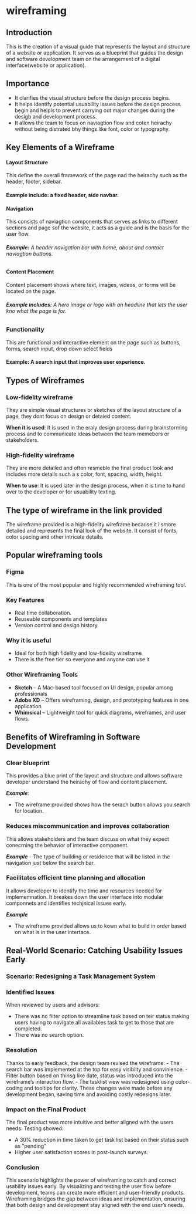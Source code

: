 # wireframing

## Introduction
This is the creation of a visual guide that represents the layout and structure of a website or application. It serves as a blueprint that guides the design and software development team
on the arrangement of a digital interface(website or application).

## Importance 
- It clarifies the visual structure before the design process begins.
- It helps identify potential usuability issues before the design process begin and helpls to prevent carrying out major changes during the desigb and development process.
- It allows the team to focus on naviagtion flow and coten heirachy without being distrated bhy things like font, color or typography.


## Key Elements of a Wireframe

#### Layout Structure

This define the overall framework of the page nad the heirachy such as the header, footer, sidebar.

#### **Example include:** a fixed header, side navbar.

#### Navigation
This consists of naviagtion components that serves as links to different sections and page sof the website, it acts as a guide and is the basis for the user flow.

###### **Example:** A header navigation bar with home, about and contact naviagtion buttons.

#### Content Placement 
Content placement shows where text, images, videos, or forms will be located on the page.

###### **Example includes:** A hero image or logo with an headline that lets the user kno what the page is for.

### Functionality
This are functional and interactive element on the page such as buttons, forms, search input, drop down select fields

#### **Example:** A search input that improves user experience.

## Types of Wireframes

### Low-fidelity wireframe 
  They are simple visual structures or sketches of the layout structure of a page, they dont focus on design or detaied content.

**When it is used**: It is used in the eraly design process during brainstorming process and to communicate ideas between the team memebers or stakeholders.

### High-fidelity wireframe
They are more detailed and often resmeble the final product look and includes more details such a s color, font, spacing, width, height.

**When to use**: It is used later in the design process, when it is time to hand over to the developer or for usuability texting.


## The type of wireframe in the link provided

The wireframe provided is a high-fidelity wireframe because it i smore detailed and represents the final look of the website. It consist of fonts, color spacing and other intricate details.

## Popular wireframing tools

### Figma 
  This is one of the most popular and highly recommended wireframing tool.

  ### Key Features
  - Real time collaboration.
  - Reuseable components and templates
  - Version control and design history.

  ### Why it is useful
  - Ideal for both high fidelity and low-fidelity wireframe
  - There is the free tier so everyone and anyone can use it

### Other Wireframing Tools
- **Sketch** – A Mac-based tool focused on UI design, popular among professionals
- **Adobe XD** – Offers wireframing, design, and prototyping features in one application
- **Whimsical** – Lightweight tool for quick diagrams, wireframes, and user flows.

## Benefits of Wireframing in Software Development

### Clear blueprint
 This provides a blue print of the layout and structure and allows software developer understand the heirachy of flow and content placement.

 ***Example***: 
   - The wireframe provided shows how the serach button allows you search for location.

### Reduces miscommunication and improves collaboration
  This allows stakeholders and the team discuss on what they expect conecrning the behavior of interactive component.

  ***Example***
    - The type of building or residence that will be listed in the navigation just below the search bar.

### Facilitates efficient time planning and allocation
  It allows developer to identify the time and resources needed for implememnation. It breakes down the user interface into modular componnets and identifies techjnical issues early.

  ***Example***
   - The wireframe provided allows us to kown what to build in order based on what is in the user intertace.


## Real-World Scenario: Catching Usability Issues Early

### Scenario: Redesigning a Task Management System

### Identified Issues

  When reviewed by users and advisors:
   - There was no filter option to streamline task based on teir status making users having to navigate all availables task to get to those that are completed.
   - There was no search option.

### Resolution

   Thanks to early feedback, the design team revised the wireframe:
    - The search bar was implemented at the top for easy visibilty and convinience.
    - Filter button based on thinsg like date, status was introduced into the wireframe’s interaction flow.
    - The tasklist view was redesigned using color-coding and tooltips for clarity.
These changes were made before any development began, saving time and avoiding costly redesigns later.

### Impact on the Final Product

The final product was more intuitive and better aligned with the users needs. Testing showed:
- A 30% reduction in time taken to get task list based on their status such as "pending" 
- Higher user satisfaction scores in post-launch surveys.

### Conclusion

This scenario highlights the power of wireframing to catch and correct usability issues early. By visualizing and testing the user flow before development, teams can create more efficient and user-friendly products. Wireframing bridges the gap between ideas and implementation, ensuring that both design and development stay aligned with the end user’s needs.

